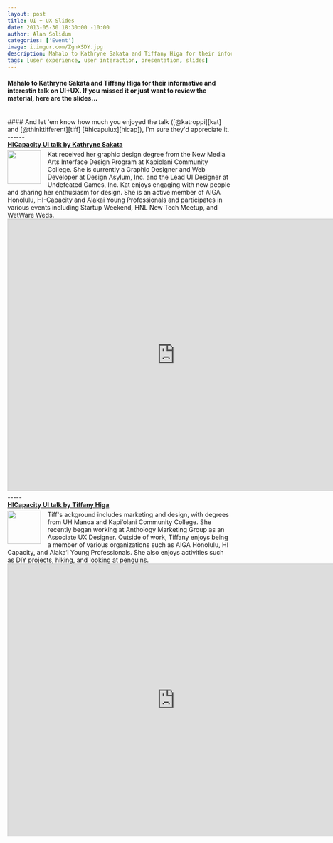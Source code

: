 ```yaml
--- 
layout: post
title: UI + UX Slides
date: 2013-05-30 18:30:00 -10:00
author: Alan Solidum
categories: ['Event']
image: i.imgur.com/ZgnXSDY.jpg
description: Mahalo to Kathryne Sakata and Tiffany Higa for their informative and interestin talk on UI+UX.  If you missed it or just want to review the material, here are the slides.
tags: [user experience, user interaction, presentation, slides]
---
```

#### Mahalo to Kathryne Sakata and Tiffany Higa for their informative and interestin talk on UI+UX.  If you missed it or just want to review the material, here are the slides...
<br>
#### And let 'em know how much you enjoyed the talk ([@katroppi][kat] and [@thinktifferent][tiff] [#hicapuiux][hicap]), I'm sure they'd appreciate it.
------
<div style="margin-bottom:5px"> <strong> <a href="http://www.slideshare.net/hicapacity/ui-talk" title="HICapacity UI talk by Kathryne Sakata" target="_blank">HICapacity UI talk by Kathryne Sakata</a> </strong></div>
<div style="float: left; margin-right: 15px">
<a href="http://imgur.com/ezYK0Sg"><img src="http://i.imgur.com/ezYK0Sg.jpg" width="75" alt="" title="Hosted by imgur.com" /></a>
</div>
Kat received her graphic design degree from the New Media Arts Interface Design Program at Kapiolani Community College. She is currently a Graphic Designer and Web Developer at Design Asylum, Inc. and the Lead UI Designer at Undefeated Games, Inc. Kat enjoys engaging with new people and sharing her enthusiasm for design. She is an active member of AIGA Honolulu, HI-Capacity and Alakai Young Professionals and participates in various events including Startup Weekend, HNL New Tech Meetup, and WetWare Weds.
<br>
<iframe src="http://www.slideshare.net/slideshow/embed_code/22225771" width="750" height="610" frameborder="0" marginwidth="0" marginheight="0" scrolling="no" style="border:1px solid #CCC;border-width:1px 1px 0;margin-bottom:5px" allowfullscreen webkitallowfullscreen mozallowfullscreen> </iframe>
-----
<div style="margin-bottom:5px"> <strong><a href="http://www.slideshare.net/hicapacity/hicapacity-ui-talk-by-tiffany-higa" title="HICapacity UI talk by Tiffany Higa" target="_blank">HICapacity UI talk by Tiffany Higa</a> </strong></div>
<div style="float: left; margin-right: 15px">
<a href="http://imgur.com/Vgi2c5w"><img src="http://i.imgur.com/Vgi2c5w.jpg" width="75" alt="" title="Hosted by imgur.com" /></a>
</div>
Tiff's ackground includes marketing and design, with degrees from UH Manoa and Kapi‘olani Community College. She recently began working at Anthology Marketing Group as an Associate UX Designer. Outside of work, Tiffany enjoys being a member of various organizations such as AIGA Honolulu, HI Capacity, and Alaka‘i Young Professionals. She also enjoys activities such as DIY projects, hiking, and looking at penguins.
<br>
<iframe src="http://www.slideshare.net/slideshow/embed_code/22226750" width="750" height="610" frameborder="0" marginwidth="0" marginheight="0" scrolling="no" style="border:1px solid #CCC;border-width:1px 1px 0;margin-bottom:5px" allowfullscreen webkitallowfullscreen mozallowfullscreen></iframe>

[kat]: http://twitter.com/katroppi
[tiff]: http://twitter.com/thinktifferent
[hicap]: https://twitter.com/search/realtime?q=%23hicapuiux

